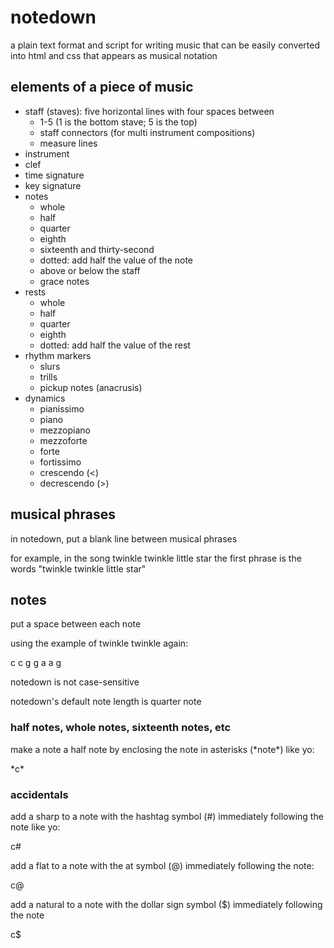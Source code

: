 # notedown
a plain text format and script for writing music that can be easily converted into html and css that appears as musical notation

## elements of a piece of music

- staff (staves): five horizontal lines with four spaces between
  - 1-5 (1 is the bottom stave; 5 is the top)
  - staff connectors (for multi instrument compositions)
  - measure lines
- instrument
- clef
- time signature
- key signature
- notes
  - whole
  - half
  - quarter
  - eighth
  - sixteenth and thirty-second
  - dotted: add half the value of the note
  - above or below the staff
  - grace notes
- rests
  - whole
  - half
  - quarter
  - eighth
  - dotted: add half the value of the rest
- rhythm markers
  - slurs
  - trills
  - pickup notes (anacrusis)
- dynamics
  - pianissimo
  - piano
  - mezzopiano
  - mezzoforte
  - forte
  - fortissimo
  - crescendo (<)
  - decrescendo (>)

## musical phrases

in notedown, put a blank line between musical phrases

for example, in the song twinkle twinkle little star the first phrase is the words "twinkle twinkle little star"

## notes

put a space between each note

using the example of twinkle twinkle again:

c c g g a a g

notedown is not case-sensitive

notedown's default note length is quarter note

### half notes, whole notes, sixteenth notes, etc

make a note a half note by enclosing the note in asterisks (\*note\*) like yo:

\*c\*

### accidentals

add a sharp to a note with the hashtag symbol (#) immediately following the note like yo:

c#

add a flat to a note with the at symbol (@) immediately following the note:

c@

add a natural to a note with the dollar sign symbol ($) immediately following the note

c$